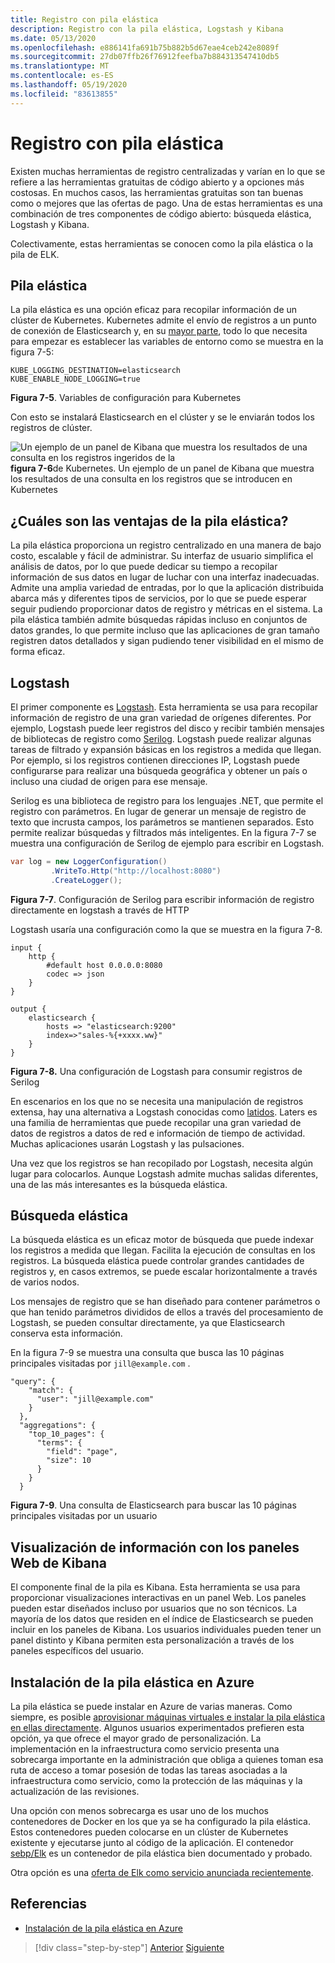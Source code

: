 ```yaml
---
title: Registro con pila elástica
description: Registro con la pila elástica, Logstash y Kibana
ms.date: 05/13/2020
ms.openlocfilehash: e886141fa691b75b882b5d67eae4ceb242e8089f
ms.sourcegitcommit: 27db07ffb26f76912feefba7b884313547410db5
ms.translationtype: MT
ms.contentlocale: es-ES
ms.lasthandoff: 05/19/2020
ms.locfileid: "83613855"
---
```

# <a name="logging-with-elastic-stack"></a>Registro con pila elástica

Existen muchas herramientas de registro centralizadas y varían en lo que se refiere a las herramientas gratuitas de código abierto y a opciones más costosas. En muchos casos, las herramientas gratuitas son tan buenas como o mejores que las ofertas de pago. Una de estas herramientas es una combinación de tres componentes de código abierto: búsqueda elástica, Logstash y Kibana.

Colectivamente, estas herramientas se conocen como la pila elástica o la pila de ELK.

## <a name="elastic-stack"></a>Pila elástica

La pila elástica es una opción eficaz para recopilar información de un clúster de Kubernetes. Kubernetes admite el envío de registros a un punto de conexión de Elasticsearch y, en su [mayor parte](https://kubernetes.io/docs/tasks/debug-application-cluster/logging-elasticsearch-kibana/), todo lo que necesita para empezar es establecer las variables de entorno como se muestra en la figura 7-5:

```kubernetes
KUBE_LOGGING_DESTINATION=elasticsearch
KUBE_ENABLE_NODE_LOGGING=true
```

**Figura 7-5**. Variables de configuración para Kubernetes

Con esto se instalará Elasticsearch en el clúster y se le enviarán todos los registros de clúster.

![Un ejemplo de un panel de Kibana que muestra los resultados de una consulta en los registros ingeridos de la ](./media/kibana-dashboard.png)
 **figura 7-6**de Kubernetes. Un ejemplo de un panel de Kibana que muestra los resultados de una consulta en los registros que se introducen en Kubernetes

## <a name="what-are-the-advantages-of-elastic-stack"></a>¿Cuáles son las ventajas de la pila elástica?

La pila elástica proporciona un registro centralizado en una manera de bajo costo, escalable y fácil de administrar. Su interfaz de usuario simplifica el análisis de datos, por lo que puede dedicar su tiempo a recopilar información de sus datos en lugar de luchar con una interfaz inadecuadas. Admite una amplia variedad de entradas, por lo que la aplicación distribuida abarca más y diferentes tipos de servicios, por lo que se puede esperar seguir pudiendo proporcionar datos de registro y métricas en el sistema. La pila elástica también admite búsquedas rápidas incluso en conjuntos de datos grandes, lo que permite incluso que las aplicaciones de gran tamaño registren datos detallados y sigan pudiendo tener visibilidad en el mismo de forma eficaz.

## <a name="logstash"></a>Logstash

El primer componente es [Logstash](https://www.elastic.co/products/logstash). Esta herramienta se usa para recopilar información de registro de una gran variedad de orígenes diferentes. Por ejemplo, Logstash puede leer registros del disco y recibir también mensajes de bibliotecas de registro como [Serilog](https://serilog.net/). Logstash puede realizar algunas tareas de filtrado y expansión básicas en los registros a medida que llegan. Por ejemplo, si los registros contienen direcciones IP, Logstash puede configurarse para realizar una búsqueda geográfica y obtener un país o incluso una ciudad de origen para ese mensaje.

Serilog es una biblioteca de registro para los lenguajes .NET, que permite el registro con parámetros. En lugar de generar un mensaje de registro de texto que incrusta campos, los parámetros se mantienen separados. Esto permite realizar búsquedas y filtrados más inteligentes. En la figura 7-7 se muestra una configuración de Serilog de ejemplo para escribir en Logstash.

```csharp
var log = new LoggerConfiguration()
         .WriteTo.Http("http://localhost:8080")
         .CreateLogger();
```

**Figura 7-7**. Configuración de Serilog para escribir información de registro directamente en logstash a través de HTTP

Logstash usaría una configuración como la que se muestra en la figura 7-8.

```
input {
    http {
        #default host 0.0.0.0:8080
        codec => json
    }
}

output {
    elasticsearch {
        hosts => "elasticsearch:9200"
        index=>"sales-%{+xxxx.ww}"
    }
}
```

**Figura 7-8.** Una configuración de Logstash para consumir registros de Serilog

En escenarios en los que no se necesita una manipulación de registros extensa, hay una alternativa a Logstash conocidas como [latidos](https://www.elastic.co/products/beats). Laters es una familia de herramientas que puede recopilar una gran variedad de datos de registros a datos de red e información de tiempo de actividad. Muchas aplicaciones usarán Logstash y las pulsaciones.

Una vez que los registros se han recopilado por Logstash, necesita algún lugar para colocarlos. Aunque Logstash admite muchas salidas diferentes, una de las más interesantes es la búsqueda elástica.

## <a name="elastic-search"></a>Búsqueda elástica

La búsqueda elástica es un eficaz motor de búsqueda que puede indexar los registros a medida que llegan. Facilita la ejecución de consultas en los registros. La búsqueda elástica puede controlar grandes cantidades de registros y, en casos extremos, se puede escalar horizontalmente a través de varios nodos.

Los mensajes de registro que se han diseñado para contener parámetros o que han tenido parámetros divididos de ellos a través del procesamiento de Logstash, se pueden consultar directamente, ya que Elasticsearch conserva esta información.

En la figura 7-9 se muestra una consulta que busca las 10 páginas principales visitadas por `jill@example.com` .

```
"query": {
    "match": {
      "user": "jill@example.com"
    }
  },
  "aggregations": {
    "top_10_pages": {
      "terms": {
        "field": "page",
        "size": 10
      }
    }
  }
```

**Figura 7-9**. Una consulta de Elasticsearch para buscar las 10 páginas principales visitadas por un usuario

## <a name="visualizing-information-with-kibana-web-dashboards"></a>Visualización de información con los paneles Web de Kibana

El componente final de la pila es Kibana. Esta herramienta se usa para proporcionar visualizaciones interactivas en un panel Web. Los paneles pueden estar diseñados incluso por usuarios que no son técnicos. La mayoría de los datos que residen en el índice de Elasticsearch se pueden incluir en los paneles de Kibana. Los usuarios individuales pueden tener un panel distinto y Kibana permiten esta personalización a través de los paneles específicos del usuario.

## <a name="installing-elastic-stack-on-azure"></a>Instalación de la pila elástica en Azure

La pila elástica se puede instalar en Azure de varias maneras. Como siempre, es posible [aprovisionar máquinas virtuales e instalar la pila elástica en ellas directamente](https://docs.microsoft.com/azure/virtual-machines/linux/tutorial-elasticsearch). Algunos usuarios experimentados prefieren esta opción, ya que ofrece el mayor grado de personalización. La implementación en la infraestructura como servicio presenta una sobrecarga importante en la administración que obliga a quienes toman esa ruta de acceso a tomar posesión de todas las tareas asociadas a la infraestructura como servicio, como la protección de las máquinas y la actualización de las revisiones.

Una opción con menos sobrecarga es usar uno de los muchos contenedores de Docker en los que ya se ha configurado la pila elástica. Estos contenedores pueden colocarse en un clúster de Kubernetes existente y ejecutarse junto al código de la aplicación. El contenedor [sebp/Elk](https://elk-docker.readthedocs.io/) es un contenedor de pila elástica bien documentado y probado.

Otra opción es una [oferta de Elk como servicio anunciada recientemente](https://devops.com/logz-io-unveils-azure-open-source-elk-monitoring-solution/).

## <a name="references"></a>Referencias

- [Instalación de la pila elástica en Azure](https://docs.microsoft.com/azure/virtual-machines/linux/tutorial-elasticsearch)

>[!div class="step-by-step"]
>[Anterior](observability-patterns.md)
>[Siguiente](monitoring-azure-kubernetes.md)
